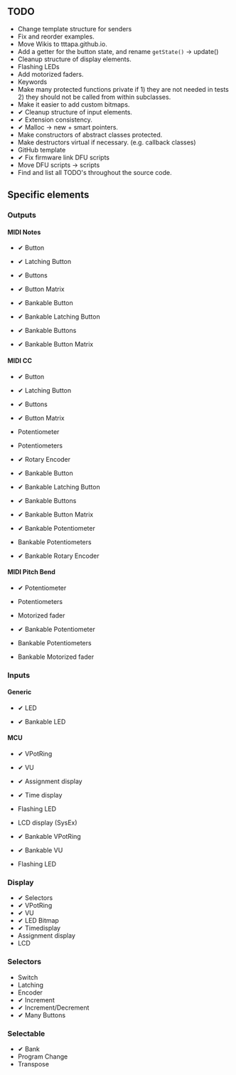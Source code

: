 ## TODO

- Change template structure for senders
- Fix and reorder examples.
- Move Wikis to tttapa.github.io.
- Add a getter for the button state, and rename `getState()` → update()
- Cleanup structure of display elements.
- Flashing LEDs
- Add motorized faders.
- Keywords
- Make many protected functions private if 1) they are not needed in tests 2) 
  they should not be called from within subclasses.
- Make it easier to add custom bitmaps.
- ✔ Cleanup structure of input elements.
- ✔ Extension consistency.
- ✔ Malloc → new + smart pointers.
- Make constructors of abstract classes protected.
- Make destructors virtual if necessary. (e.g. callback classes)
- GitHub template
- ✔ Fix firmware link DFU scripts
- Move DFU scripts → scripts
- Find and list all TODO's throughout the source code.

## Specific elements

### Outputs

#### MIDI Notes
- ✔ Button
- ✔ Latching Button
- ✔ Buttons
- ✔ Button Matrix

- ✔ Bankable Button
- ✔ Bankable Latching Button
- ✔ Bankable Buttons
- ✔ Bankable Button Matrix

#### MIDI CC
- ✔ Button
- ✔ Latching Button
- ✔ Buttons
- ✔ Button Matrix

- Potentiometer
- Potentiometers

- ✔ Rotary Encoder

- ✔ Bankable Button
- ✔ Bankable Latching Button
- ✔ Bankable Buttons
- ✔ Bankable Button Matrix

- ✔ Bankable Potentiometer
- Bankable Potentiometers

- ✔ Bankable Rotary Encoder

#### MIDI Pitch Bend
- ✔ Potentiometer
- Potentiometers
- Motorized fader

- ✔ Bankable Potentiometer
- Bankable Potentiometers
- Bankable Motorized fader


### Inputs

#### Generic
- ✔ LED

- ✔ Bankable LED

#### MCU
- ✔ VPotRing
- ✔ VU
- ✔ Assignment display
- ✔ Time display
- Flashing LED
- LCD display (SysEx)

- ✔ Bankable VPotRing
- ✔ Bankable VU
- Flashing LED


### Display
- ✔ Selectors
- ✔ VPotRing
- ✔ VU
- ✔ LED Bitmap
- ✔ Timedisplay
- Assignment display
- LCD


### Selectors
- Switch
- Latching
- Encoder
- ✔ Increment
- ✔ Increment/Decrement
- ✔ Many Buttons

### Selectable
- ✔ Bank
- Program Change
- Transpose
